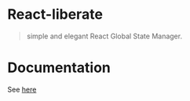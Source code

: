 # React-liberate

> simple and elegant React Global State Manager.

# Documentation

See [here](https://savagekarl.github.io/savage-libs/react-liberate/)